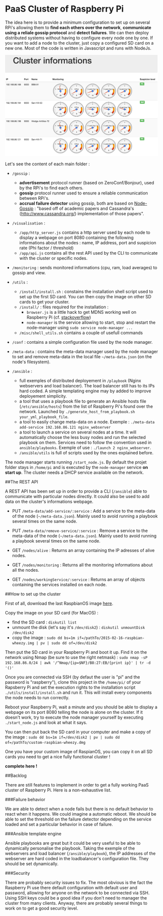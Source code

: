 # PaaS Cluster of Raspberry Pi

The idea here is to provide a minimum configuration to set up on several RPi's allowing them to **find each others over the network**, **communicate using a reliale gossip protocol** and **detect failures**. We can then deploy distributed systems without having to configure every node one by one. If you want to add a node to the cluster, just copy a configured SD card on a new one.
Most of the code is written in Javascript and runs with NodeJs.

![Cluster informations webpage](./doc/cluster_informations.png)

Let's see the content of each main folder :

- `/gossip` : 
    - **advertisement** protocol runner (based on ZeroConf/Bonjour), used by the RPi's to find each others.
    - **gossip** protocol runner used to ensure a reliable communication between RPi's.
    - **accrual failure detector** using gossip, both are based on [Node-Gossip](https://github.com/bpot/node-gossip) : "based off of academic papers and Cassandra's (http://www.cassandra.org/) implementation of those papers". 

- `/visualisation` : 
    - `/app/http_server.js` contains a http server used by each node to display a webpage on port 8080 containing the following informations about the nodes : name, IP address, port and suspicion rate (Phi factor / threshold)
    - `/app/api.js` contains all the rest API used by the CLI to communicate with the cluster or specific nodes.    

- `/monitoring` : sends monitored informations (cpu, ram, load averages) to gossip and view.

- `/utils` : 
    - `/install/install.sh` : constains the installation shell script used to set up the first SD card. You can then copy the image on other SD cards to get your cluster.
    - `/install/` : files required for the installation :                                         
        - `browser.js` is a little hack to get MDNS working well on Raspberry Pi (cf. [stackoverflow](http://stackoverflow.com/questions/29589543/raspberry-pi-mdns-getaddrinfo-3008-error))
        - `node-manager` is the service allowing to start, stop and restart the node-manager using `sudo service node-manager ...`
    - `/misc/shell_utils.sh` contains a couple of usefull commands
    
- `/conf` : contains a simple configuration file used by the node manager. 

- `/meta-data` : contains the meta-data manager used by the node manager to set and remove meta-data in the local file `~/meta-data.json` (on the node's filesystem).
    
- `/ansible` : 
    - full exemples of distributed deployement in `/playbook` (Nginx webservers and load balancer). The load balancer still has to its IPs hard coded. A simple templating engine may by added to improve deployement simplicity. 
    - a tool that uses a playbook file to generate an Ansible hosts file (`/etc/ansible/hosts`) from the list of Raspberry Pi's found over the network. Launched by `./generate_host_from_playbook.sh your_yml_playbook_file`.
    - a tool to easily change meta-data on a node. Exemple : `./meta-data add-service 192.168.86.121 nginx_webserver`
    - a tool to launch a service on several nodes at a time. It will automatically choose the less busy nodes and run the selected playbook on them. Services need to follow the convention used in `ansible/playbooks`. Exemple of use : `./launch 2 nginx_webserver`.
    - `/ansible/utils` is full of scripts used by the ones explained before.

The node manager starts running `/start_node.js`. By default the projet folder stays in `/home/pi` and is executed by the `node-manager` service **on start up**.
The cluster needs a DHCP service available on the network.

##The REST API

A REST API has been set up in order to provide a CLI (`/ansible`) able to communicate with particular nodes directly. It could also be used to add data on the cluster's informations webpage.

* PUT `/meta-data/add-service/:service` : Add a service to the meta-data of the node (`~/meta-data.json`). Mainly used to avoid running a playbook several times on the same node. 

* PUT `/meta-data/remove-service/:service` : Remove a service to the meta-data of the node (`~/meta-data.json`). Mainly used to avoid running a playbook several times on the same node. 

* GET `/nodes/alive` : Returns an array containing the IP adresses of alive nodes.  
 
* GET `/nodes/monitoring` : Returns all the monitoring informations about all the nodes. 
 
* GET `/nodes/workingService/:service` : Returns an array of objects containing the services installed on each node. 

##How to set up the cluster

First of all, download the last RaspbianOS image [here](https://www.raspberrypi.org/downloads/). 

Copy the image on your SD card (for MacOS) :
* find the SD card : `diskutil list`
* unmount the disk (let's say it's `/dev/disk2`) : `diskutil unmountDisk /dev/disk2`
* copy the image : `sudo dd bs=1m if=/pathTo/2015-02-16-raspbian-wheezy.img | pv | sudo dd of=/dev/disk2`

Then put the SD card in your Raspberry Pi and boot it up. Find it on the network using Nmap (be sure to use the right netmask) : `sudo nmap -sP 192.168.86.0/24 | awk '/^Nmap/{ip=$NF}/B8:27:EB/{print ip}' | tr -d '()'` 

Once you are connected via SSH (by defaut the user is "pi" and the password is "raspberry"), clone this project in the `/home/pi/` of your Rapsberry Pi and set the execution rights to the installation script `./utils/install/install.sh` and run it. This will install every components the node needs to run correctly.

Reboot your Raspberry Pi, wait a minute and you should be able to display a webpage on its port 8080 telling the node is alone on the cluster. If it doesn't work, try to execute the node manager yourself by executing `./start_node.js` and look at what it says.

You can then put back the SD card in your computer and make a copy of the image : `sudo dd bs=1m if=/dev/disk2 | pv | sudo dd of=/pathTo/custom-raspbian-wheezy.dmg`

One you have your custom image of RaspianOS, you can copy it on all SD cards you need to get a nice fully functional cluster !

**complete here !**

##Backlog

There are still features to implement in order to get a fully working PaaS cluster of Raspberry Pi. Here is a non-exhaustive list.

###Failure behavior

We are able to detect when a node fails but there is no default behavior to react when it happens. We could imagine a automatic reboot. We should be able to set the threshold on the failure detector depending on the service loaded and set a particular behavior in case of failure.

###Ansible template engine

Ansible playbooks are great but it could be very useful to be able to dynamically personalise the playbook. Taking the exemple of the webservers and load balancer (`/ansible/playbook`), the IP addresses of the webserver are hard coded in the loadbalancer's configuration file. They should be set dynamically.

###Security

There are probably security issues to fix. The most obvious is the fact the Raspberry Pi use there default configuration with default user and password, allowing for anyone on the network to be connected via SSH. Using SSH keys could be a good idea if you don't need to manager the cluster from many clients. Anyway, there are probably several things to work on to get a good security level.